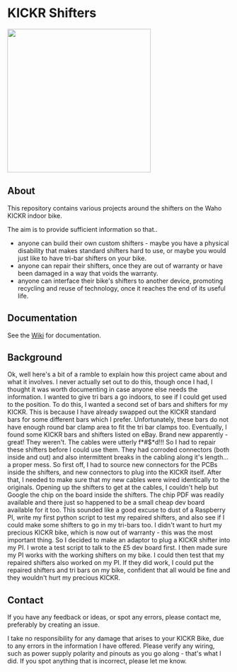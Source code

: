 # KICKR Shifters

<img src="https://github.com/StephenDone/kickr_shifters/assets/68420912/0006cc02-046b-4ed4-8a2b-25e99c15ed23" width="324">

## About
This repository contains various projects around the shifters on the Waho KICKR indoor bike.

The aim is to provide sufficient information so that..
- anyone can build their own custom shifters - maybe you have a physical disability that makes standard shifters hard to use, or maybe you would just like to have tri-bar shifters on your bike.
- anyone can repair their shifters, once they are out of warranty or have been damaged in a way that voids the warranty.
- anyone can interface their bike's shifters to another device, promoting recycling and reuse of technology, once it reaches the end of its useful life.

## Documentation
See the [Wiki](../../wiki) for documentation. 

## Background
Ok, well here's a bit of a ramble to explain how this project came about and what it involves. I never actually set out to do this, though once I had, I thought it was worth documenting in case anyone else needs the information. 
I wanted to give tri bars a go indoors, to see if I could get used to the position. To do this, I wanted a second set of bars and shifters for my KICKR. This is because I have already swapped out the KICKR standard bars for some different bars which I prefer. Unfortunately, these bars do not have enough round bar clamp area to fit the tri bar clamps too. Eventually, I found some KICKR bars and shifters listed on eBay. Brand new apparently - great! They weren't. The cables were utterly f*#$*d!!! 
So I had to repair these shifters before I could use them. They had corroded connectors (both inside and out) and also intermittent breaks in the cabling along it's length... a proper mess. So first off, I had to source new connectors for the PCBs inside the shifters, and new connectors to plug into the KICKR itself. After that, I needed to make sure that my new cables were wired identically to the originals.
Opening up the shifters to get at the cables, I couldn't help but Google the chip on the board inside the shifters. The chip PDF was readily available and there just so happened to be a small cheap dev board available for it too. This sounded like a good excuse to dust of a Raspberry PI, write my first python script to test my repaired shifters, and also see if I could make some shifters to go in my tri-bars too. I didn't want to hurt my precious KICKR bike, which is now out of warranty - this was the most important thing. So I decided to make an adaptor to plug a KICKR shifter into my PI. I wrote a test script to talk to the £5 dev board first. I then made sure my PI works with the working shifters on my bike. I could then test that my repaired shifters also worked on my PI. If they did work, I could put the repaired shifters and tri bars on my bike, confident that all would be fine and they wouldn't hurt my precious KICKR. 

## Contact
If you have any feedback or ideas, or spot any errors, please contact me, preferably by creating an issue.

I take no responsibility for any damage that arises to your KICKR Bike, due to any errors in the information I have offered. Please verify any wiring, such as power supply polarity and pinouts as you go along - that's what I did. If you spot anything that is incorrect, please let me know.

